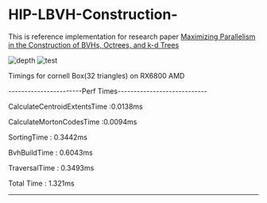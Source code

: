# HIP-LBVH-Construction-
This is reference implementation for research paper [Maximizing Parallelism in the Construction of BVHs,
Octrees, and k-d Trees](https://research.nvidia.com/sites/default/files/publications/karras2012hpg_paper.pdf)

![depth](https://github.com/user-attachments/assets/af76dac1-f4ae-41a6-a5b7-2e90e0062dc6)
![test](https://github.com/user-attachments/assets/7b371357-7ff3-40ba-a214-b410f3bd3fb2)

Timings for cornell Box(32 triangles) on RX6800 AMD

-----------------------Perf Times----------------------------

CalculateCentroidExtentsTime :0.0138ms

CalculateMortonCodesTime :0.0094ms

SortingTime : 0.3442ms

BvhBuildTime : 0.6043ms

TraversalTime : 0.3493ms

Total Time : 1.321ms

-------------------------------------------------------------
